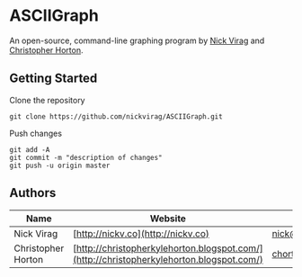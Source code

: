 # ASCIIGraph

An open-source, command-line graphing program by [Nick Virag](mailto:nick@nickv.co) and [Christopher Horton](mailto:chorton@ltu.edu).

## Getting Started

Clone the repository

    git clone https://github.com/nickvirag/ASCIIGraph.git

Push changes

    git add -A
    git commit -m "description of changes"
    git push -u origin master

## Authors
Name               | Website                            | Email
-------------------|------------------------------------|------------------------------------------
Nick Virag         | [http://nickv.co](http://nickv.co) | [nick@nickv.co](nick@nickv.co)
Christopher Horton | [http://christopherkylehorton.blogspot.com/](http://christopherkylehorton.blogspot.com/)                                   | [chorton@ltu.edu](mailto:chorton@ltu.edu)